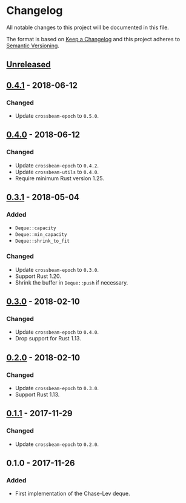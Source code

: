 # Changelog
All notable changes to this project will be documented in this file.

The format is based on [Keep a Changelog](http://keepachangelog.com/en/1.0.0/)
and this project adheres to [Semantic Versioning](http://semver.org/spec/v2.0.0.html).

## [Unreleased]

## [0.4.1] - 2018-06-12
### Changed
- Update `crossbeam-epoch` to `0.5.0`.

## [0.4.0] - 2018-06-12
### Changed
- Update `crossbeam-epoch` to `0.4.2`.
- Update `crossbeam-utils` to `0.4.0`.
- Require minimum Rust version 1.25.

## [0.3.1] - 2018-05-04

### Added
- `Deque::capacity`
- `Deque::min_capacity`
- `Deque::shrink_to_fit`

### Changed
- Update `crossbeam-epoch` to `0.3.0`.
- Support Rust 1.20.
- Shrink the buffer in `Deque::push` if necessary.

## [0.3.0] - 2018-02-10

### Changed
- Update `crossbeam-epoch` to `0.4.0`.
- Drop support for Rust 1.13.

## [0.2.0] - 2018-02-10

### Changed
- Update `crossbeam-epoch` to `0.3.0`.
- Support Rust 1.13.

## [0.1.1] - 2017-11-29

### Changed
- Update `crossbeam-epoch` to `0.2.0`.

## 0.1.0 - 2017-11-26
### Added
- First implementation of the Chase-Lev deque.

[Unreleased]: https://github.com/crossbeam-rs/crossbeam-deque/compare/v0.4.1...HEAD
[0.4.1]: https://github.com/crossbeam-rs/crossbeam-deque/compare/v0.5.0...v0.4.1
[0.4.0]: https://github.com/crossbeam-rs/crossbeam-deque/compare/v0.3.1...v0.4.0
[0.3.1]: https://github.com/crossbeam-rs/crossbeam-deque/compare/v0.3.0...v0.3.1
[0.3.0]: https://github.com/crossbeam-rs/crossbeam-deque/compare/v0.2.0...v0.3.0
[0.2.0]: https://github.com/crossbeam-rs/crossbeam-deque/compare/v0.1.0...v0.2.0
[0.1.1]: https://github.com/crossbeam-rs/crossbeam-deque/compare/v0.1.0...v0.1.1
